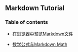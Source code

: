 ## Markdown Tutorial

### Table of contents

- [在浏览器中预览Markdown文件](web_preview/README.md)

- [数学公式与Markdown Math](latex/README.md)
